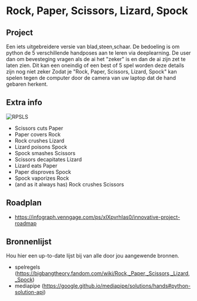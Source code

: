 # Rock, Paper, Scissors, Lizard, Spock

## Project
Een iets uitgebreidere versie van blad,steen,schaar. De bedoeling is om python de 5 verschillende handposes aan te leren via deeplearning.
De user dan om bevesteging vragen als de ai het "zeker" is en dan de ai zijn zet te laten zien.
Dit kan een oneindig of een best of 5 spel worden deze details zijn nog niet zeker
Zodat je "Rock, Paper, Scissors, Lizard, Spock" kan spelen tegen de computer door de camera van uw laptop dat de hand gebaren herkent.

## Extra info
![RPSLS](https://user-images.githubusercontent.com/72158208/192293775-6368a7ce-a943-4a0d-a5af-3cd500ca96a9.png)
- Scissors cuts Paper
- Paper covers Rock
- Rock crushes Lizard
- Lizard poisons Spock
- Spock smashes Scissors
- Scissors decapitates Lizard
- Lizard eats Paper
- Paper disproves Spock
- Spock vaporizes Rock
- (and as it always has) Rock crushes Scissors

## Roadplan
 - https://infograph.venngage.com/ps/xIXpvrhIas0/innovative-project-roadmap

## Bronnenlijst
Hou hier een up-to-date lijst bij van alle door jou aangewende bronnen.
- spelregels (https://bigbangtheory.fandom.com/wiki/Rock,_Paper,_Scissors,_Lizard,_Spock)
- mediapipe (https://google.github.io/mediapipe/solutions/hands#python-solution-api)
